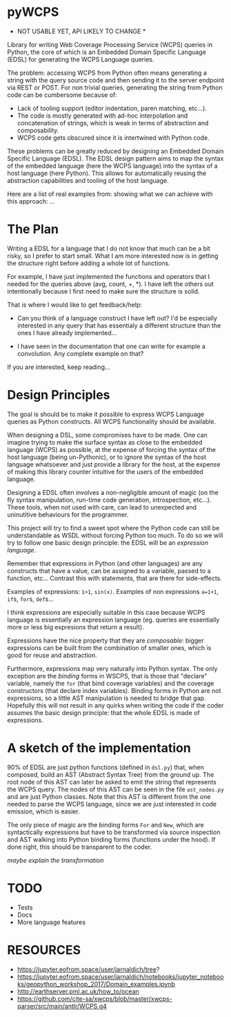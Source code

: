 # pyWCPS

* NOT USABLE YET, API LIKELY TO CHANGE *

Library for writing Web Coverage Processing Service (WCPS) queries in
Python, the core of which is an Embedded Domain Specific Language (EDSL) for
generating the WCPS Language queries.

The problem: accessing WCPS from Python often means generating a string with the
query source code and then sending it to the server endpoint via REST or POST. For
non trivial queries, generating the string from Python code can be cumbersome
because of:

- Lack of tooling support (editor indentation, paren matching, etc...).
- The code is mostly generated with ad-hoc interpolation and concatenation of
  strings, which is weak in terms of abstraction and composability.
- WCPS code gets obscured since it is intertwined with Python code.

These problems can be greatly reduced by designing an Embedded Domain Specific
Language (EDSL). The EDSL design pattern aims to map the syntax of the embedded
language (here the WCPS language) into the syntax of a host language (here
Python). This allows for automatically reusing the abstraction capabilities
and tooling of the host language.

Here are a list of real examples from: showing what we can achieve with this
approach:
...

# The Plan

  Writing a EDSL for a language that I do not know that much can be a bit risky,
  so I prefer to start small. What I am more interested now is in getting the
  structure right before adding a whole lot of functions. 
  
  For example, I have just implemented the functions and operators that I needed
  for the queries above (avg, count, +, *). I have left the others out
  intentionally because I first need to make sure the structure is solid.
  
  That is where I would like to get feedback/help:
  
  - Can you think of a language construct I have left out? I'd be especially
    interested in any query that has essentialy a different structure than the
    ones I have already implemented...
    
  - I have seen in the documentation that one can write for example a
    convolution. Any complete example on that?

  If you are interested, keep reading...

# Design Principles

  The goal is should be to make it possible to express WCPS Language queries as
  Python constructs. All WCPS functionality should be available.
  
  When designing a DSL, some compromises have to be made. One can imagine trying
  to make the surface syntax as close to the embedded language (WCPS) as possible,
  at the expense of forcing the syntax of the host language (being un-Pythonic),
  or to ignore the syntax of the host language whatsoever and just provide a
  library for the host, at the expense of making this library counter intuitive for
  the users of the embedded language. 
  
  Designing a EDSL often involves a non-negligible amount of magic (on the fly syntax
  manipulation, run-time code generation, introspection, etc...). These tools,
  when not used with care, can lead to unexpected and uninutitive behaviours for
  the programmer.
  
  This project will try to find a sweet spot where the Python code can still be
  understandable as WSDL without forcing Python too much. To do so we will try
  to follow one basic design principle: the EDSL will be an *expression language*.
  
  Remember that expressions in Python (and other languages) are any constructs
  that have a value, can be assigned to a variable, passed to a function, etc...
  Contrast this with statements, that are there for side-effects.
  
  Examples of expressions: `1+1`, `sin(x)`. Examples of non expressions `a=1+1`,
  `if`s, `for`s, `def`s...
  
  I think expressions are especially suitable in this case because WCPS language is
  essentially an expression language (eg. queries are essentially more or less
  big expresions that return a result).
  
  Expressions have the nice property that they are _composable_: bigger
  expressions can be built from the combination of smaller ones, which is good
  for reuse and abstraction.
  
  Furthermore, expressions map very naturally into Python syntax. The only
  exception are the _binding_ forms in WSCPS, that is those that "declare"
  variable, namely the `for` (that bind coverage variables) and the
  coverage constructors (that declare index variables). Binding forms in Python
  are not expressions, so a little AST manipulation is needed to bridge that
  gap. Hopefully this will not result in any quirks when writing the code if the
  coder assumes the basic design principle: that the whole EDSL is made of
  expressions.
  
# A sketch of the implementation

  90% of EDSL are just python functions (defined in `dsl.py`) that, when
  composed, build an AST (Abstract Syntax Tree) from the ground up. The root
  node of this AST can later
  be asked to emit the string that represents the WCPS query. The nodes of this
  AST can be seen in the file `ast_nodes.py` and are just Python classes. Note
  that this AST is different from the one needed to parse the WCPS language,
  since we are just interested in code emission, which is easier.
  
  The only piece of magic are the binding forms `For` and `New`, which are
  syntactically expressions but have to be transformed via source inspection and AST walking
  into Python binding forms (functions under the hood). If done right, this
  should be transparent to the coder.
  
  *maybe explain the transformation*

# TODO

- Tests
- Docs
- More language features

# RESOURCES

- https://jupyter.eofrom.space/user/jarnaldich/tree? 
- https://jupyter.eofrom.space/user/jarnaldich/notebooks/jupyter_notebooks/geopython_workshop_2017/Domain_examples.ipynb
- http://earthserver.pml.ac.uk/how_to/ocean
- https://github.com/cite-sa/xwcps/blob/master/xwcps-parser/src/main/antlr/WCPS.g4



